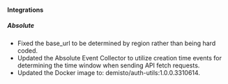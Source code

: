 
#### Integrations

##### Absolute

- Fixed the base_url to be determined by region rather than being hard coded.
- Updated the Absolute Event Collector to utilize creation time events for determining the time window when sending API fetch requests.
- Updated the Docker image to: demisto/auth-utils:1.0.0.3310614.